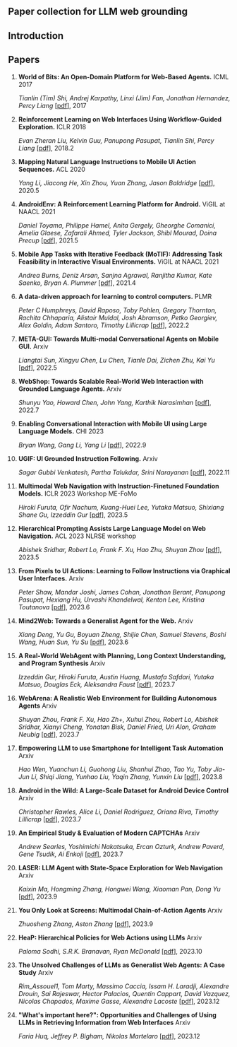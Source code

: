 ## Paper collection for LLM web grounding

## Introduction

## Papers

1. **World of Bits: An Open-Domain Platform for Web-Based Agents.**  ICML 2017

    *Tianlin (Tim) Shi, Andrej Karpathy, Linxi (Jim) Fan, Jonathan Hernandez, Percy Liang*  [[pdf](http://proceedings.mlr.press/v70/shi17a/shi17a.pdf)], 2017

2. **Reinforcement Learning on Web Interfaces Using Workflow-Guided Exploration.**  ICLR 2018

    *Evan Zheran Liu, Kelvin Guu, Panupong Pasupat, Tianlin Shi, Percy Liang*  [[pdf](https://arxiv.org/abs/1802.08802)], 2018.2

3. **Mapping Natural Language Instructions to Mobile UI Action Sequences.**  ACL 2020

    *Yang Li, Jiacong He, Xin Zhou, Yuan Zhang, Jason Baldridge*  [[pdf](https://arxiv.org/abs/2005.03776)], 2020.5

4. **AndroidEnv: A Reinforcement Learning Platform for Android.**  ViGIL at NAACL 2021

    *Daniel Toyama, Philippe Hamel, Anita Gergely, Gheorghe Comanici, Amelia Glaese, Zafarali Ahmed, Tyler Jackson, Shibl Mourad, Doina Precup*  [[pdf](https://arxiv.org/abs/2105.13231)], 2021.5

5. **Mobile App Tasks with Iterative Feedback (MoTIF): Addressing Task Feasibility in Interactive Visual Environments.**  ViGIL at NAACL 2021

    *Andrea Burns, Deniz Arsan, Sanjna Agrawal, Ranjitha Kumar, Kate Saenko, Bryan A. Plummer*  [[pdf](https://arxiv.org/abs/2104.08560)], 2021.4

6. **A data-driven approach for learning to control computers.** PLMR

    *Peter C Humphreys, David Raposo, Toby Pohlen, Gregory Thornton, Rachita Chhaparia, Alistair Muldal, Josh Abramson, Petko Georgiev, Alex Goldin, Adam Santoro, Timothy Lillicrap*  [[pdf](https://arxiv.org/abs/2202.08137)], 2022.2

7. **META-GUI: Towards Multi-modal Conversational Agents on Mobile GUI.** Arxiv

    *Liangtai Sun, Xingyu Chen, Lu Chen, Tianle Dai, Zichen Zhu, Kai Yu*  [[pdf](https://arxiv.org/abs/2205.11029)], 2022.5

8. **WebShop: Towards Scalable Real-World Web Interaction with Grounded Language Agents.** Arxiv

    *Shunyu Yao, Howard Chen, John Yang, Karthik Narasimhan*  [[pdf](https://arxiv.org/abs/2207.01206)], 2022.7

9. **Enabling Conversational Interaction with Mobile UI using Large Language Models.** CHI 2023

    *Bryan Wang, Gang Li, Yang Li*  [[pdf](https://arxiv.org/abs/2209.08655)], 2022.9

10. **UGIF: UI Grounded Instruction Following.** Arxiv

    *Sagar Gubbi Venkatesh, Partha Talukdar, Srini Narayanan*  [[pdf](https://arxiv.org/abs/2211.07615)], 2022.11

11. **Multimodal Web Navigation with Instruction-Finetuned Foundation Models.** ICLR 2023 Workshop ME-FoMo

     *Hiroki Furuta, Ofir Nachum, Kuang-Huei Lee, Yutaka Matsuo, Shixiang Shane Gu, Izzeddin Gur*  [[pdf](https://arxiv.org/abs/2305.11854)], 2023.5

12. **Hierarchical Prompting Assists Large Language Model on Web Navigation.** ACL 2023 NLRSE workshop

     *Abishek Sridhar, Robert Lo, Frank F. Xu, Hao Zhu, Shuyan Zhou*  [[pdf](https://arxiv.org/abs/2305.14257)], 2023.5

13. **From Pixels to UI Actions: Learning to Follow Instructions via Graphical User Interfaces.** Arxiv

     *Peter Shaw, Mandar Joshi, James Cohan, Jonathan Berant, Panupong Pasupat, Hexiang Hu, Urvashi Khandelwal, Kenton Lee, Kristina Toutanova*  [[pdf](https://arxiv.org/abs/2306.00245)], 2023.6

14. **Mind2Web: Towards a Generalist Agent for the Web.** Arxiv

     *Xiang Deng, Yu Gu, Boyuan Zheng, Shijie Chen, Samuel Stevens, Boshi Wang, Huan Sun, Yu Su*  [[pdf](https://arxiv.org/abs/2306.06070)], 2023.6

15. **A Real-World WebAgent with Planning, Long Context Understanding, and Program Synthesis** Arxiv

     *Izzeddin Gur, Hiroki Furuta, Austin Huang, Mustafa Safdari, Yutaka Matsuo, Douglas Eck, Aleksandra Faust*  [[pdf](https://arxiv.org/abs/2307.12856)], 2023.7

16. **WebArena: A Realistic Web Environment for Building Autonomous Agents** Arxiv

     *Shuyan Zhou, Frank F. Xu, Hao Zh+, Xuhui Zhou, Robert Lo, Abishek Sridhar, Xianyi Cheng, Yonatan Bisk, Daniel Fried, Uri Alon, Graham Neubig*  [[pdf](https://webarena.dev/static/paper.pdf)], 2023.7

17. **Empowering LLM to use Smartphone for Intelligent Task Automation** Arxiv

     *Hao Wen, Yuanchun Li, Guohong Liu, Shanhui Zhao, Tao Yu, Toby Jia-Jun Li, Shiqi Jiang, Yunhao Liu, Yaqin Zhang, Yunxin Liu*  [[pdf](https://arxiv.org/abs/2308.15272)], 2023.8

18. **Android in the Wild: A Large-Scale Dataset for Android Device Control** Arxiv

     *Christopher Rawles, Alice Li, Daniel Rodriguez, Oriana Riva, Timothy Lillicrap*  [[pdf](https://arxiv.org/abs/2307.10088)], 2023.7

19. **An Empirical Study & Evaluation of Modern CAPTCHAs** Arxiv

     *Andrew Searles, Yoshimichi Nakatsuka, Ercan Ozturk, Andrew Paverd, Gene Tsudik, Ai Enkoji*  [[pdf](https://arxiv.org/abs/2307.12108)], 2023.7

19. **LASER: LLM Agent with State-Space Exploration for Web Navigation** Arxiv

     *Kaixin Ma, Hongming Zhang, Hongwei Wang, Xiaoman Pan, Dong Yu*  [[pdf](https://arxiv.org/abs/2309.08172)], 2023.9

20. **You Only Look at Screens: Multimodal Chain-of-Action Agents** Arxiv

     *Zhuosheng Zhang, Aston Zhang*  [[pdf](https://arxiv.org/abs/2309.11436)], 2023.9

21. **HeaP: Hierarchical Policies for Web Actions using LLMs** Arxiv

     *Paloma Sodhi, S.R.K. Branavan, Ryan McDonald* [[pdf](https://arxiv.org/abs/2310.03720)], 2023.10

22. **The Unsolved Challenges of LLMs as Generalist Web Agents: A Case Study** Arxiv

     *Rim_Assouel1, Tom Marty, Massimo Caccia, Issam H. Laradji, Alexandre Drouin, Sai Rajeswar, Hector Palacios, Quentin Cappart, David Vazquez, Nicolas Chapados, Maxime Gasse, Alexandre Lacoste* [[pdf](https://openreview.net/forum?id=jt3il4fC5B)], 2023.12

23. **"What's important here?": Opportunities and Challenges of Using LLMs in Retrieving Information from Web Interfaces** Arxiv

     *Faria Huq, Jeffrey P. Bigham, Nikolas Martelaro* [[pdf](https://arxiv.org/abs/2312.06147)], 2023.12

